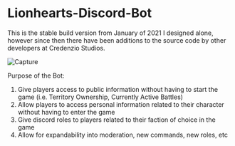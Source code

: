# Lionhearts-Discord-Bot
This is the stable build version from January of 2021 I designed alone, however since then there have been additions to the source code by other developers at Credenzio Studios.

![Capture](https://user-images.githubusercontent.com/71425015/135734108-44fb26e5-8931-43e4-853f-d0a55d9d9b19.PNG)

Purpose of the Bot:
1. Give players access to public information without having to start the game (i.e. Territory Ownership, Currently Active Battles)
2. Allow players to access personal information related to their character without having to enter the game
3. Give discord roles to players related to their faction of choice in the game
4. Allow for expandability into moderation, new commands, new roles, etc
